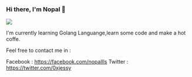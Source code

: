 ### Hi there, I'm Nopal 👋


<img src="https://i.ibb.co/6FRVn5H/Screenshot-2022-01-25-14-11-38-90-40deb401b9ffe8e1df2f1cc5ba480b12.jpg"> </img>


I'm currently learning Golang Languange,learn some code and make a hot coffe.


Feel free to contact me in :

Facebook : https://facebook.com/nopallls
Twitter : https://twitter.com/0xjessy

<!--
**nopalls/nopalls** is a ✨ _special_ ✨ repository because its `README.md` (this file) appears on your GitHub profile.

Here are some ideas to get you started:

- 🔭 I’m currently working on ...
- 🌱 I’m currently learning Golang Languange
- 👯 I’m looking to collaborate on ...
- 🤔 I’m looking for help with a smile and grab a coffee
- 💬 Ask me about myself and my repo
- 📫 How to reach me: Here you go <link href="facebook.com/nopallls">
- 😄 Pronouns: ...
- ⚡ Fun fact: ...
-->

